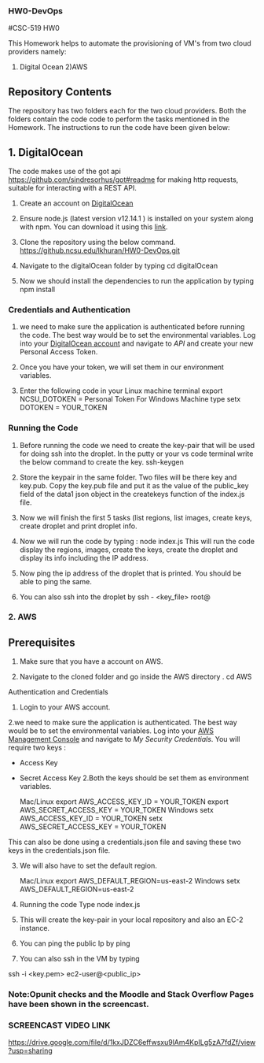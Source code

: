 ### HW0-DevOps
#CSC-519 HW0

This Homework helps to automate the provisioning of VM's from two cloud providers namely:
1) Digital Ocean
2)AWS

## Repository Contents

The repository has two folders each for the two cloud providers. Both the folders contain the code code to perform the tasks mentioned in the Homework. The instructions to run the code have been given below:


## 1. DigitalOcean

The code makes use of the got api https://github.com/sindresorhus/got#readme for making http requests, suitable for interacting with a REST API.

1. Create an account on [DigitalOcean](https://www.digitalocean.com/)
2. Ensure node.js (latest version v12.14.1 ) is installed on your system along with npm. You can download it using this [link](https://nodejs.org/en/download/).
3. Clone the repository using the below command.
https://github.ncsu.edu/lkhuran/HW0-DevOps.git

4. Navigate to the digitalOcean folder by typing
    cd digitalOcean
5. Now we should install the dependencies to run the application by typing
    npm install

### Credentials and Authentication
1.  we need to make sure the application is authenticated before running the code. The best way would be to set the environmental variables. Log into your [DigitalOcean account](https://cloud.digitalocean.com/login) and navigate to *API* and create your new Personal Access Token. 

2. Once you have your token, we will set them in our environment variables.
3. Enter the following code in your Linux machine terminal
    export NCSU_DOTOKEN = Personal Token
   For Windows Machine type setx DOTOKEN = YOUR_TOKEN

### Running the Code

1. Before running the code we need to create the key-pair that will be used for doing ssh into the droplet. In the putty or your vs code terminal write the below command to create the key.
 ssh-keygen

2. Store the keypair in the same folder. Two files will be there key and key.pub. Copy the key.pub file and put it as the value of the public_key field of the data1 json object in the createkeys function of the index.js file.

3. Now we will finish the first 5 tasks (list regions, list images, create keys, create droplet and print droplet info.

4. Now we will run the code by typing :
    node index.js
    This will run the code display the regions, images, create the keys, create the droplet and display its info including the IP address.

5. Now ping the ip address of the droplet that is printed. You should be able to ping the same.

6. You can also ssh into the droplet by 
    ssh - <key_file> root@ <IP>





### 2. AWS

## Prerequisites
1. Make sure that you have a account on AWS.

2. Navigate to the cloned folder and go inside the AWS directory .
    cd AWS

Authentication and Credentials
1. Login to your AWS account.

2.we need to make sure the application is authenticated. The best way would be to set the environmental variables. Log into your [AWS Management Console](https://console.aws.amazon.com/) and navigate to *My Security Credentials*. You will require two keys : 
* Access Key
* Secret Access Key
2.Both the  keys should be set them as environment variables.
    
    Mac/Linux
    export AWS_ACCESS_KEY_ID = YOUR_TOKEN
    export AWS_SECRET_ACCESS_KEY = YOUR_TOKEN
    Windows
    setx AWS_ACCESS_KEY_ID = YOUR_TOKEN
    setx AWS_SECRET_ACCESS_KEY = YOUR_TOKEN

This can also be done using a credentials.json file and saving these two keys in the credentials.json file.

3. We will also have to set the default region.
    
    Mac/Linux
    export AWS_DEFAULT_REGION=us-east-2
    Windows
    setx AWS_DEFAULT_REGION=us-east-2

4. Running the code 
    Type node index.js

5. This will create the key-pair in your local repository and also an EC-2 instance.

6. You can ping the public Ip by ping <IP>

7. You can also ssh in the VM by typing 

ssh -i <key.pem> ec2-user@<public_ip>


### Note:Opunit checks and the Moodle and Stack Overflow Pages have been shown in the screencast.

### SCREENCAST VIDEO LINK 

https://drive.google.com/file/d/1kxJDZC6effwsxu9lAm4KpILg5zA7fdZf/view?usp=sharing
